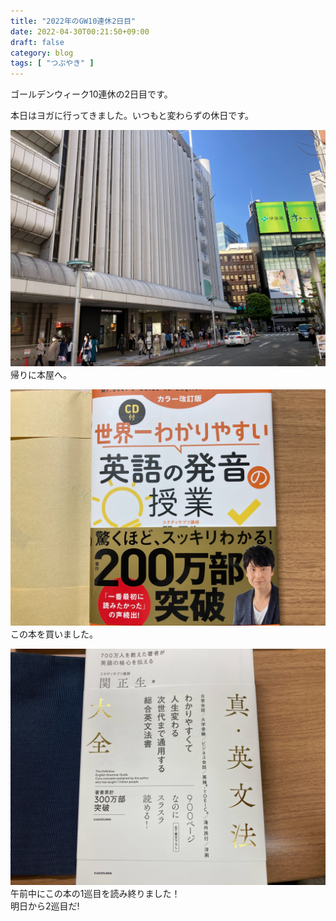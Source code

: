 ```yaml
---
title: "2022年のGW10連休2日目"
date: 2022-04-30T00:21:50+09:00
draft: false
category: blog
tags: [ "つぶやき" ]
---
```

ゴールデンウィーク10連休の2日目です。  
<!--more-->
本日はヨガに行ってきました。いつもと変わらずの休日です。  

![](./img/1.jpg)
帰りに本屋へ。  

![](./img/2.jpg)
この本を買いました。  

![](./img/3.jpg)
午前中にこの本の1巡目を読み終りました！  
明日から2巡目だ!  
